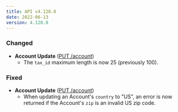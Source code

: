 ```yaml
---
title: API v4.128.0
date: 2022-06-13
version: 4.128.0
---
```


### Changed

- **Account Update** ([PUT /account](https://www.linode.com/docs/api/account/#account-update))
    - The `tax_id` maximum length is now 25 (previously 100).

### Fixed

- **Account Update** ([PUT /account](https://www.linode.com/docs/api/account/#account-update))
    - When updating an Account's `country` to "US", an error is now returned if the Account's `zip` is an invalid US zip code.